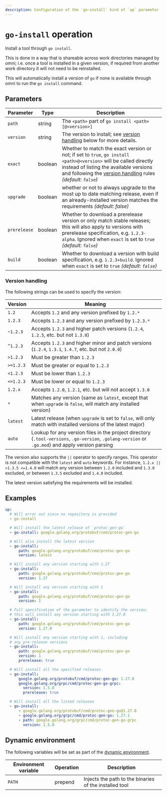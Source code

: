```yaml
---
description: Configuration of the `go-install` kind of `up` parameter
---
```


# `go-install` operation

Install a tool through `go install`.

This is done in a way that is shareable across work directories managed by omni; i.e. once a tool is installed in a given version, if required from another work directory it will not need to be reinstalled.

This will automatically install a version of `go` if none is available through omni to run the `go install` command.

## Parameters

| Parameter        | Type      | Description                                           |
|------------------|-----------|-------------------------------------------------------|
| `path` | string | The `<path>` part of `go install <path>[@<version>]` |
| `version` | string | The version to install; see [version handling](#version-handling) below for more details. |
| `exact` | boolean | Whether to match the exact version or not; if set to `true`, `go install <path>@<version>` will be called directly instead of listing the available versions and following the [version handling](#version-handling) rules *(default: `false`)* |
| `upgrade` | boolean | whether or not to always upgrade to the most up to date matching release, even if an already-installed version matches the requirements *(default: false)* |
| `prerelease` | boolean | Whether to download a prerelease version or only match stable releases; this will also apply to versions with prerelease specification, e.g. `1.2.3-alpha`. Ignored when `exact` is set to `true` *(default: `false`)* |
| `build` | boolean | Whether to download a version with build specification, e.g. `1.2.3+build`. Ignored when `exact` is set to `true` *(default: `false`)* |

### Version handling

The following strings can be used to specify the version:

| Version | Meaning |
|---------|---------|
| `1.2`     | Accepts `1.2` and any version prefixed by `1.2.*` |
| `1.2.3`   | Accepts `1.2.3` and any version prefixed by `1.2.3.*` |
| `~1.2.3`  | Accepts `1.2.3` and higher patch versions (`1.2.4`, `1.2.5`, etc. but not `1.3.0`) |
| `^1.2.3`  | Accepts `1.2.3` and higher minor and patch versions (`1.2.4`, `1.3.1`, `1.4.7`, etc. but not `2.0.0`) |
| `>1.2.3`  | Must be greater than `1.2.3` |
| `>=1.2.3` | Must be greater or equal to `1.2.3` |
| `<1.2.3`  | Must be lower than `1.2.3` |
| `<=1.2.3` | Must be lower or equal to `1.2.3` |
| `1.2.x`   | Accepts `1.2.0`, `1.2.1`, etc. but will not accept `1.3.0` |
| `*`       | Matches any version (same as `latest`, except that when `upgrade` is `false`, will match any installed version) |
| `latest`  | Latest release (when `upgrade` is set to `false`, will only match with installed versions of the latest major) |
| `auto`    | Lookup for any version files in the project directory (`.tool-versions`, `.go-version`, `.golang-version` or `.go.mod`) and apply version parsing |

The version also supports the `||` operator to specify ranges. This operator is not compatible with the `latest` and `auto` keywords. For instance, `1.2.x || >1.3.5 <=1.4.0` will match any version between `1.2.0` included and `1.3.0` excluded, or between `1.3.5` excluded and `1.4.0` included.

The latest version satisfying the requirements will be installed.

## Examples

```yaml
up:
  # Will error out since no repository is provided
  - go-install

  # Will install the latest release of `protoc-gen-go`
  - go-install: google.golang.org/protobuf/cmd/protoc-gen-go

  # Will also install the latest version
  - go-install:
      path: google.golang.org/protobuf/cmd/protoc-gen-go
      version: latest

  # Will install any version starting with 1.27
  - go-install:
      path: google.golang.org/protobuf/cmd/protoc-gen-go
      version: 1.27

  # Will install any version starting with 1
  - go-install:
      path: google.golang.org/protobuf/cmd/protoc-gen-go
      version: 1

  # Full specification of the parameter to identify the version;
  # this will install any version starting with 1.27.0
  - go-install:
      path: google.golang.org/protobuf/cmd/protoc-gen-go
      version: 1.27.0

  # Will install any version starting with 1, including
  # any pre-release versions
  - go-install:
      path: google.golang.org/protobuf/cmd/protoc-gen-go
      version: 1
      prerelease: true

  # Will install all the specified releases
  - go-install:
      google.golang.org/protobuf/cmd/protoc-gen-go: 1.27.0
      google.golang.org/grpc/cmd/protoc-gen-go-grpc:
        version: 1.5.0
        prerelease: true

  # Will install all the listed releases
  - go-install:
      - google.golang.org/protobuf/cmd/protoc-gen-go@1.27.0
      - google.golang.org/grpc/cmd/protoc-gen-go: 1.27.1
      - path: google.golang.org/grpc/cmd/protoc-gen-go-grpc
        version: 1.5.0
```

## Dynamic environment

The following variables will be set as part of the [dynamic environment](/reference/dynamic-environment).

| Environment variable | Operation | Description |
|----------------------|-----------|-------------|
| `PATH` | prepend | Injects the path to the binaries of the installed tool |
